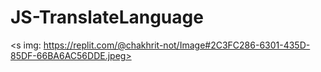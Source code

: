 # JS-TranslateLanguage
<s img: https://replit.com/@chakhrit-not/Image#2C3FC286-6301-435D-85DF-66BA6AC56DDE.jpeg>
